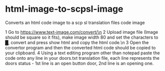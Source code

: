 # html-image-to-scpsl-image
Converts an html code image to a scp sl translation files code image

1 Go to https://www.text-image.com/convert/\n
2 Upload image file (Image should be square so it fits), make image width 80 and set the characters to █, convert and press show html and copy the html code.\n
3 Open the convertor program and then the converted html code should be copied to your clipboard.
4 Using a text editing program other than notepad paste the code onto any line in your doors.txt translation file, each line represents the doors status - 1st line is an open button door, 2nd line is an opening one.
